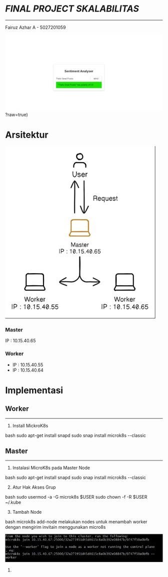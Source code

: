 # *FINAL PROJECT SKALABILITAS*

---

Fairuz Azhar A - 5027201059

![alt text](https://github.com/Fairuz205027/FPskalabilitas/blob/main/gambar%202.jpg)?raw=true)


# Arsitektur

![alt text](https://github.com/Fairuz205027/FPskalabilitas/blob/main/gambar%201.jpg?raw=true)

### Master

IP : 10.15.40.65

### Worker

- IP : 10.15.40.55
- IP : 10.15.40.64

# Implementasi

## Worker

---

1. Install MickroK8s

bash
sudo apt-get install snapd
sudo snap install microk8s --classic


## Master

---

1. Instalasi MicroK8s pada Master Node

bash
sudo apt-get install snapd
sudo snap install microk8s --classic


2. Atur Hak Akses Grup

bash
sudo usermod -a -G microk8s $USER
sudo chown -f -R $USER ~/.kube


3. Tambah Node 

bash
microk8s add-node
melakukan nodes untuk menambah worker dengan mengirim invitain menggunakan micro8s

![alt text](https://github.com/Fairuz205027/FPskalabilitas/blob/main/gambar%203.jpg?raw=true)


1.
